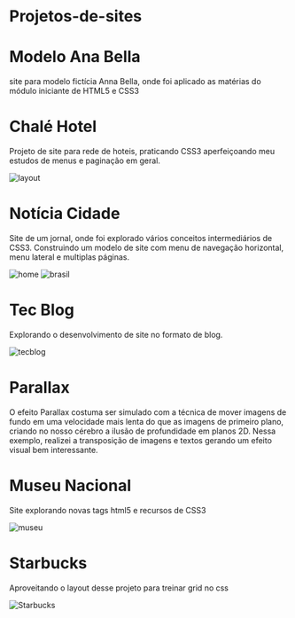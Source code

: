# Projetos-de-sites

# Modelo Ana Bella
site para modelo fictícia Anna Bella, onde foi aplicado as matérias do módulo iniciante de HTML5 e CSS3


# Chalé Hotel
Projeto de site para rede de hoteis, praticando CSS3 aperfeiçoando meu estudos de menus e paginação em geral.

![layout](https://github.com/DayanMonteiro/Projetos-de-sites/blob/master/chale-hotel.jpg)

# Notícia Cidade

Site de um jornal, onde foi explorado vários conceitos intermediários de CSS3. Construindo um modelo de site com menu de navegação horizontal, menu lateral e multiplas páginas.

![home](https://github.com/DayanMonteiro/Projetos-de-sites/blob/master/home.png)
![brasil](https://github.com/DayanMonteiro/Projetos-de-sites/blob/master/Brasil.png)

# Tec Blog

Explorando o desenvolvimento de site no formato de blog.

![tecblog](https://github.com/DayanMonteiro/Projetos-de-sites/blob/master/tecblog.png)

# Parallax

O efeito Parallax costuma ser simulado com a técnica de mover imagens de fundo em uma velocidade mais lenta do que as imagens de primeiro plano, criando no nosso cérebro a ilusão de profundidade em planos 2D. Nessa exemplo, realizei a transposição de imagens e textos gerando um efeito visual bem interessante.

# Museu Nacional

Site explorando novas tags html5 e recursos de CSS3

![museu](https://github.com/DayanMonteiro/Projetos-de-sites/blob/master/museu-layout.png)

# Starbucks

Aproveitando o layout desse projeto para treinar grid no css

![Starbucks](https://github.com/DayanMonteiro/Projetos-de-sites/blob/master/layout.png)


